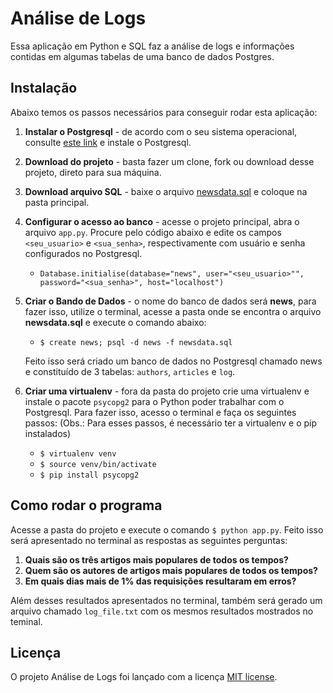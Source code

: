 
# Análise de Logs
Essa aplicação em Python e SQL faz a análise de logs e informações contidas em algumas tabelas de uma banco de dados Postgres.

## Instalação
Abaixo temos os passos necessários para conseguir rodar esta aplicação:


1. **Instalar o Postgresql** - de acordo com o seu sistema operacional, consulte [este link](https://www.postgresql.org/download/) e instale o Postgresql.
2. **Download do projeto** - basta fazer um clone, fork ou download desse projeto, direto para sua máquina.
3. **Download arquivo SQL** - baixe o arquivo [newsdata.sql](https://drive.google.com/file/d/1PQjt7EZUyWXg0JVEBpSqhXt42jXOsUW0/view?usp=sharing) e coloque na pasta principal.
4. **Configurar o acesso ao banco** - acesse o projeto principal, abra o arquivo `app.py`. Procure pelo código abaixo e edite os campos `<seu_usuario>` e `<sua_senha>`, respectivamente com usuário e senha configurados no Postgresql.

    * `Database.initialise(database="news",
                        user="<seu_usuario>"",
                        password="<sua_senha>",
                        host="localhost")`


5. **Criar o Bando de Dados** - o nome do banco de dados será **news**, para fazer isso, utilize o terminal, acesse a pasta onde se encontra o arquivo **newsdata.sql** e execute o comando abaixo:
    * `$ create news; psql -d news -f newsdata.sql`

    Feito isso será criado um banco de dados no Postgresql chamado news e constituído de 3 tabelas: `authors`, `articles` e `log`.

6. **Criar uma virtualenv** - fora da pasta do projeto crie uma virtualenv e instale o pacote `psycopg2` para o Python poder trabalhar com o Postgresql. Para fazer isso, acesso o terminal e faça os seguintes passos: (Obs.: Para esses passos, é necessário ter a virtualenv e o pip instalados)
    * `$ virtualenv venv`
    * `$ source venv/bin/activate`
    * `$ pip install psycopg2`

## Como rodar o programa
Acesse a pasta do projeto e execute o comando `$ python app.py`. Feito isso será apresentado no terminal as respostas as seguintes perguntas:

  1. **Quais são os três artigos mais populares de todos os tempos?**
  2. **Quem são os autores de artigos mais populares de todos os tempos?**
  3. **Em quais dias mais de 1% das requisições resultaram em erros?**

Além desses resultados apresentados no terminal, também será gerado um arquivo chamado `log_file.txt` com os mesmos resultados mostrados no teminal.

## Licença
O projeto Análise de Logs foi lançado com a licença [MIT
license](https://github.com/atom-community/markdown-preview-plus/blob/master/LICENSE.md).
